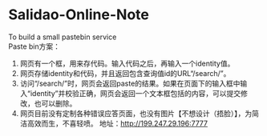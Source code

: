 # Salidao-Online-Note
To build a small pastebin service <br>
Paste bin方案：
1.	网页有一个框，用来存代码。输入代码之后，再输入一个identity值。
2.	网页存储identity和代码，并且返回包含查询值id的URL“/search/<id>”。
3.	访问“/search/<id>”时，网页会返回paste的结果。如果在页面下的输入框中输入“identity”并校验正确，网页会返回一个文本框包括的内容，可以提交修改，也可以删除。
4.  网页目前没有定制各种错误应答页面，也没有图片【不想设计（捂脸）】，为简洁高效而生，不喜轻喷。
  地址：http://199.247.29.196:7777

